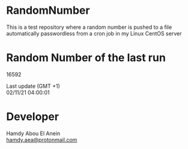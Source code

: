 # RandomNumber    
This is a test repository where a random number is pushed to a file automatically passwordless from a cron job in my Linux CentOS server    
# Random Number of the last run   
16592
      
Last update (GMT +1)    
02/11/21 04:00:01
# Developer    
Hamdy Abou El Anein   
hamdy.aea@protonmail.com
